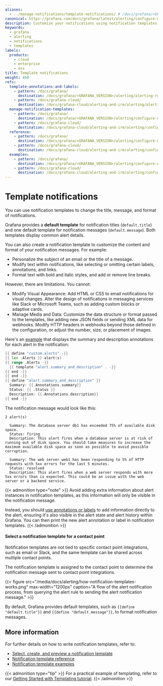 ```yaml
---
aliases:
  - ../manage-notifications/template-notifications/ # /docs/grafana/<GRAFANA_VERSION>/alerting/manage-notifications/template-notifications/
canonical: https://grafana.com/docs/grafana/latest/alerting/configure-notifications/template-notifications/
description: Customize your notifications using notification templates
keywords:
  - grafana
  - alerting
  - notifications
  - templates
labels:
  products:
    - cloud
    - enterprise
    - oss
title: Template notifications
weight: 450
refs:
  template-annotations-and-labels:
    - pattern: /docs/grafana/
      destination: /docs/grafana/<GRAFANA_VERSION>/alerting/alerting-rules/templates/
    - pattern: /docs/grafana-cloud/
      destination: /docs/grafana-cloud/alerting-and-irm/alerting/alerting-rules/templates/
  manage-notification-templates:
    - pattern: /docs/grafana/
      destination: /docs/grafana/<GRAFANA_VERSION>/alerting/configure-notifications/template-notifications/manage-notification-templates/
    - pattern: /docs/grafana-cloud/
      destination: /docs/grafana-cloud/alerting-and-irm/alerting/configure-notifications/template-notifications/manage-notification-templates/
  reference:
    - pattern: /docs/grafana/
      destination: /docs/grafana/<GRAFANA_VERSION>/alerting/configure-notifications/template-notifications/reference/
    - pattern: /docs/grafana-cloud/
      destination: /docs/grafana-cloud/alerting-and-irm/alerting/configure-notifications/template-notifications/reference/
  examples:
    - pattern: /docs/grafana/
      destination: /docs/grafana/<GRAFANA_VERSION>/alerting/configure-notifications/template-notifications/examples/
    - pattern: /docs/grafana-cloud/
      destination: /docs/grafana-cloud/alerting-and-irm/alerting/configure-notifications/template-notifications/examples/
---
```


# Template notifications

You can use notification templates to change the title, message, and format of notifications.

Grafana provides a **default template** for notification titles (`default.title`) and one default template for notification messages (`default.message`). Both templates display common alert details.

You can also create a notification template to customize the content and format of your notification messages. For example:

- Personalize the subject of an email or the title of a message.
- Modify text within notifications, like selecting or omitting certain labels, annotations, and links.
- Format text with bold and italic styles, and add or remove line breaks.

However, there are limitations. You cannot:

- Modify Visual Appearance: Add HTML or CSS to email notifications for visual changes. Alter the design of notifications in messaging services like Slack or Microsoft Teams, such as adding custom blocks or adaptive cards.
- Manage Media and Data: Customize the data structure or format passed to the templates, like adding new JSON fields or sending XML data for webhooks. Modify HTTP headers in webhooks beyond those defined in the configuration, or adjust the number, size, or placement of images.

Here's an [example](ref:examples) that displays the summary and description annotations for each alert in the notification:

```go
{{ define "custom.alerts" -}}
{{ len .Alerts }} alert(s)
{{ range .Alerts -}}
  {{ template "alert.summary_and_description" . -}}
{{ end -}}
{{ end -}}
{{ define "alert.summary_and_description" }}
  Summary: {{.Annotations.summary}}
  Status: {{ .Status }}
  Description: {{.Annotations.description}}
{{ end -}}
```

The notification message would look like this:

```
2 alert(s)

  Summary: The database server db1 has exceeded 75% of available disk space.
  Status: firing
  Description: This alert fires when a database server is at risk of running out of disk space. You should take measures to increase the maximum available disk space as soon as possible to avoid possible corruption.

  Summary: The web server web1 has been responding to 5% of HTTP requests with 5xx errors for the last 5 minutes.
  Status: resolved
  Description: This alert fires when a web server responds with more 5xx errors than is expected. This could be an issue with the web server or a backend service.
```

{{< admonition type="note" >}}
Avoid adding extra information about alert instances in notification templates, as this information will only be visible in the notification message.

Instead, you should [use annotations or labels](ref:template-annotations-and-labels) to add information directly to the alert, ensuring it's also visible in the alert state and alert history within Grafana. You can then print the new alert annotation or label in notification templates.
{{< /admonition >}}

#### Select a notification template for a contact point

Notification templates are not tied to specific contact point integrations, such as email or Slack, and the same template can be shared across multiple contact points.

The notification template is assigned to the contact point to determine the notification message sent to contact point integrations.

{{< figure src="/media/docs/alerting/how-notification-templates-works.png" max-width="1200px" caption="A flow of the alert notification process, from querying the alert rule to sending the alert notification message." >}}

By default, Grafana provides default templates, such as `{{define "default.title"}}` and `{{define "default.message"}}`, to format notification messages.

## More information

For further details on how to write notification templates, refer to:

- [Select, create, and preview a notification template](ref:manage-notification-templates)
- [Notification template reference](ref:reference)
- [Notification template examples](ref:examples)

{{< admonition type="tip" >}}
For a practical example of templating, refer to our [Getting Started with Templating tutorial](https://grafana.com/tutorials/alerting-get-started-pt4/).
{{< /admonition  >}}
